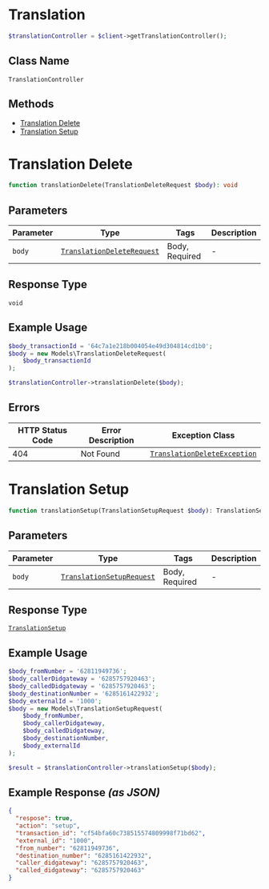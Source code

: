 # Translation

```php
$translationController = $client->getTranslationController();
```

## Class Name

`TranslationController`

## Methods

* [Translation Delete](../../doc/controllers/translation.md#translation-delete)
* [Translation Setup](../../doc/controllers/translation.md#translation-setup)


# Translation Delete

```php
function translationDelete(TranslationDeleteRequest $body): void
```

## Parameters

| Parameter | Type | Tags | Description |
|  --- | --- | --- | --- |
| `body` | [`TranslationDeleteRequest`](../../doc/models/translation-delete-request.md) | Body, Required | - |

## Response Type

`void`

## Example Usage

```php
$body_transactionId = '64c7a1e218b004054e49d304814cd1b0';
$body = new Models\TranslationDeleteRequest(
    $body_transactionId
);

$translationController->translationDelete($body);
```

## Errors

| HTTP Status Code | Error Description | Exception Class |
|  --- | --- | --- |
| 404 | Not Found | [`TranslationDeleteException`](../../doc/models/translation-delete-exception.md) |


# Translation Setup

```php
function translationSetup(TranslationSetupRequest $body): TranslationSetup
```

## Parameters

| Parameter | Type | Tags | Description |
|  --- | --- | --- | --- |
| `body` | [`TranslationSetupRequest`](../../doc/models/translation-setup-request.md) | Body, Required | - |

## Response Type

[`TranslationSetup`](../../doc/models/translation-setup.md)

## Example Usage

```php
$body_fromNumber = '62811949736';
$body_callerDidgateway = '6285757920463';
$body_calledDidgateway = '6285757920463';
$body_destinationNumber = '6285161422932';
$body_externalId = '1000';
$body = new Models\TranslationSetupRequest(
    $body_fromNumber,
    $body_callerDidgateway,
    $body_calledDidgateway,
    $body_destinationNumber,
    $body_externalId
);

$result = $translationController->translationSetup($body);
```

## Example Response *(as JSON)*

```json
{
  "respose": true,
  "action": "setup",
  "transaction_id": "cf54bfa60c738515574809998f71bd62",
  "external_id": "1000",
  "from_number": "62811949736",
  "destination_number": "6285161422932",
  "caller_didgateway": "6285757920463",
  "called_didgateway": "6285757920463"
}
```

